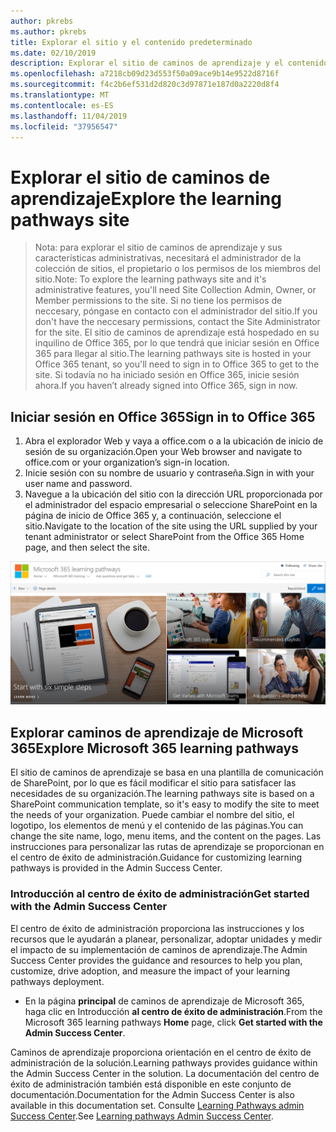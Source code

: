 ```yaml
---
author: pkrebs
ms.author: pkrebs
title: Explorar el sitio y el contenido predeterminado
ms.date: 02/10/2019
description: Explorar el sitio de caminos de aprendizaje y el contenido predeterminado
ms.openlocfilehash: a7218cb09d23d553f50a09ace9b14e9522d8716f
ms.sourcegitcommit: f4c2b6ef531d2d820c3d97871e187d0a2220d8f4
ms.translationtype: MT
ms.contentlocale: es-ES
ms.lasthandoff: 11/04/2019
ms.locfileid: "37956547"
---
```

# <a name="explore-the-learning-pathways-site"></a><span data-ttu-id="387c4-103">Explorar el sitio de caminos de aprendizaje</span><span class="sxs-lookup"><span data-stu-id="387c4-103">Explore the learning pathways site</span></span>

> <span data-ttu-id="387c4-104">Nota: para explorar el sitio de caminos de aprendizaje y sus características administrativas, necesitará el administrador de la colección de sitios, el propietario o los permisos de los miembros del sitio.</span><span class="sxs-lookup"><span data-stu-id="387c4-104">Note: To explore the learning pathways site and it's administrative features, you'll need Site Collection Admin, Owner, or Member permissions to the site.</span></span> <span data-ttu-id="387c4-105">Si no tiene los permisos de neccesary, póngase en contacto con el administrador del sitio.</span><span class="sxs-lookup"><span data-stu-id="387c4-105">If you don't have the neccesary permissions, contact the Site Administrator for the site.</span></span> <span data-ttu-id="387c4-106">El sitio de caminos de aprendizaje está hospedado en su inquilino de Office 365, por lo que tendrá que iniciar sesión en Office 365 para llegar al sitio.</span><span class="sxs-lookup"><span data-stu-id="387c4-106">The learning pathways site is hosted in your Office 365 tenant, so you'll need to sign in to Office 365 to get to the site.</span></span> <span data-ttu-id="387c4-107">Si todavía no ha iniciado sesión en Office 365, inicie sesión ahora.</span><span class="sxs-lookup"><span data-stu-id="387c4-107">If you haven’t already signed into Office 365, sign in now.</span></span> 

## <a name="sign-in-to-office-365"></a><span data-ttu-id="387c4-108">Iniciar sesión en Office 365</span><span class="sxs-lookup"><span data-stu-id="387c4-108">Sign in to Office 365</span></span> 

1.  <span data-ttu-id="387c4-109">Abra el explorador Web y vaya a office.com o a la ubicación de inicio de sesión de su organización.</span><span class="sxs-lookup"><span data-stu-id="387c4-109">Open your Web browser and navigate to office.com or your organization’s sign-in location.</span></span> 
2.  <span data-ttu-id="387c4-110">Inicie sesión con su nombre de usuario y contraseña.</span><span class="sxs-lookup"><span data-stu-id="387c4-110">Sign in with your user name and password.</span></span>
3.  <span data-ttu-id="387c4-111">Navegue a la ubicación del sitio con la dirección URL proporcionada por el administrador del espacio empresarial o seleccione SharePoint en la página de inicio de Office 365 y, a continuación, seleccione el sitio.</span><span class="sxs-lookup"><span data-stu-id="387c4-111">Navigate to the location of the site using the URL supplied by your tenant administrator or select SharePoint from the Office 365 Home page, and then select the site.</span></span> 

![CG-exploresite. png](media/cg-introducing.png)

## <a name="explore-microsoft-365-learning-pathways"></a><span data-ttu-id="387c4-113">Explorar caminos de aprendizaje de Microsoft 365</span><span class="sxs-lookup"><span data-stu-id="387c4-113">Explore Microsoft 365 learning pathways</span></span>

<span data-ttu-id="387c4-114">El sitio de caminos de aprendizaje se basa en una plantilla de comunicación de SharePoint, por lo que es fácil modificar el sitio para satisfacer las necesidades de su organización.</span><span class="sxs-lookup"><span data-stu-id="387c4-114">The learning pathways site is based on a SharePoint communication template, so it's easy to modify the site to meet the needs of your organization.</span></span> <span data-ttu-id="387c4-115">Puede cambiar el nombre del sitio, el logotipo, los elementos de menú y el contenido de las páginas.</span><span class="sxs-lookup"><span data-stu-id="387c4-115">You can change the site name, logo, menu items, and the content on the pages.</span></span> <span data-ttu-id="387c4-116">Las instrucciones para personalizar las rutas de aprendizaje se proporcionan en el centro de éxito de administración.</span><span class="sxs-lookup"><span data-stu-id="387c4-116">Guidance for customizing learning pathways is provided in the Admin Success Center.</span></span> 

### <a name="get-started-with-the-admin-success-center"></a><span data-ttu-id="387c4-117">Introducción al centro de éxito de administración</span><span class="sxs-lookup"><span data-stu-id="387c4-117">Get started with the Admin Success Center</span></span>

<span data-ttu-id="387c4-118">El centro de éxito de administración proporciona las instrucciones y los recursos que le ayudarán a planear, personalizar, adoptar unidades y medir el impacto de su implementación de caminos de aprendizaje.</span><span class="sxs-lookup"><span data-stu-id="387c4-118">The Admin Success Center provides the guidance and resources to help you plan, customize, drive adoption, and measure the impact of your learning pathways deployment.</span></span> 

- <span data-ttu-id="387c4-119">En la página **principal** de caminos de aprendizaje de Microsoft 365, haga clic en Introducción **al centro de éxito de administración**.</span><span class="sxs-lookup"><span data-stu-id="387c4-119">From the Microsoft 365 learning pathways **Home** page, click **Get started with the Admin Success Center**.</span></span>

<span data-ttu-id="387c4-120">Caminos de aprendizaje proporciona orientación en el centro de éxito de administración de la solución.</span><span class="sxs-lookup"><span data-stu-id="387c4-120">Learning pathways provides guidance within the Admin Success Center in the solution.</span></span> <span data-ttu-id="387c4-121">La documentación del centro de éxito de administración también está disponible en este conjunto de documentación.</span><span class="sxs-lookup"><span data-stu-id="387c4-121">Documentation for the Admin Success Center is also available in this documentation set.</span></span> <span data-ttu-id="387c4-122">Consulte [Learning Pathways admin Success Center](custom_successcenter.md).</span><span class="sxs-lookup"><span data-stu-id="387c4-122">See [Learning pathways Admin Success Center](custom_successcenter.md).</span></span>